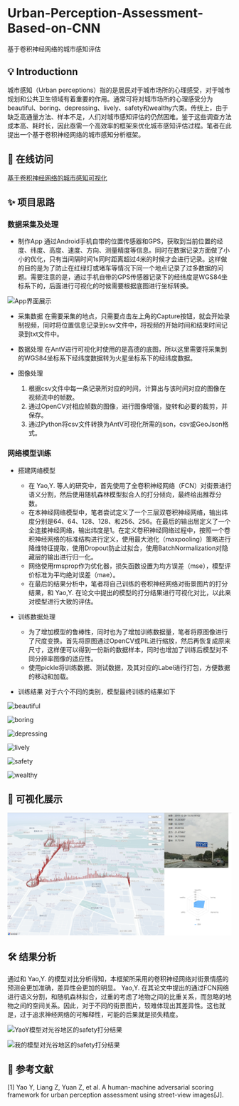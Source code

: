 # Urban-Perception-Assessment-Based-on-CNN
基于卷积神经网络的城市感知评估

## 💡 Introductionn

城市感知（Urban perceptions）指的是居民对于城市场所的心理感受，对于城市规划和公共卫生领域有着重要的作用。通常可将对城市场所的心理感受分为beautiful、boring、depressing、lively、safety和wealthy六类。传统上，由于缺乏高通量方法、样本不足，人们对城市感知评估的仍然困难。鉴于这些调查方法成本高、耗时长，因此亟需一个高效率的框架来优化城市感知评估过程。笔者在此提出一个基于卷积神经网络的城市感知分析框架。

## 🎨 在线访问

[基于卷积神经网络的城市感知可视化](http://www.urbancomp.net/2020/01/10/%e5%9f%ba%e4%ba%8e%e5%8d%b7%e7%a7%af%e7%a5%9e%e7%bb%8f%e7%bd%91%e7%bb%9c%e7%9a%84%e5%9f%8e%e5%b8%82%e6%84%9f%e7%9f%a5%e5%8f%af%e8%a7%86%e5%8c%96/)

## ✨ 项目思路

### 数据采集及处理

* 制作App
通过Android手机自带的位置传感器和GPS，获取到当前位置的经度、纬度、高度、速度、方向、测量精度等信息。同时在数据记录方面做了小小的优化，只有当间隔时间1s同时距离超过4米的时候才会进行记录。这样做的目的是为了防止在红绿灯或堵车等情况下同一个地点记录了过多数据的问题。需要注意的是，通过手机自带的GPS传感器记录下的经纬度是WGS84坐标系下的，后面进行可视化的时候需要根据底图进行坐标转换。

![App界面展示](https://cdn.jsdelivr.net/gh/ylsislove/Urban-Perception-Assessment-Based-on-CNN/App%E7%95%8C%E9%9D%A2%E5%B1%95%E7%A4%BA.jpg)

* 采集数据
在需要采集的地点，只需要点击左上角的Capture按钮，就会开始录制视频，同时将位置信息记录到csv文件中，将视频的开始时间和结束时间记录到txt文件中。

* 数据处理
在AntV进行可视化时使用的是高德的底图，所以这里需要将采集到的WGS84坐标系下经纬度数据转为火星坐标系下的经纬度数据。

* 图像处理
    1. 根据csv文件中每一条记录所对应的时间，计算出与该时间对应的图像在视频流中的帧数。
    2. 通过OpenCV对相应帧数的图像，进行图像增强，旋转和必要的裁剪，并保存。
    3. 通过Python将csv文件转换为AntV可视化所需的json，csv或GeoJson格式。

### 网络模型训练

* 搭建网络模型
    * 在 Yao,Y. 等人的研究中，首先使用了全卷积神经网络（FCN）对街景进行语义分割，然后使用随机森林模型拟合人的打分倾向，最终给出推荐分数。
    * 在本神经网络模型中，笔者尝试定义了一个三层双卷积神经网络，输出纬度分别是64、64、128、128、和256、256。在最后的输出层定义了一个全连接神经网络，输出纬度是1。在定义卷积神经网络过程中，按照一个卷积神经网络的标准结构进行定义，使用最大池化（maxpooling）策略进行降维特征提取，使用Dropout防止过拟合，使用BatchNormalization对隐藏层的输出进行归一化。
    * 网络使用rmsprop作为优化器，损失函数设置为均方误差（mse），模型评价标准为平均绝对误差（mae）。
    * 在最后的结果分析中，笔者将自己训练的卷积神经网络对街景图片的打分结果，和 Yao,Y. 在论文中提出的模型的打分结果进行可视化对比，以此来对模型进行大致的评估。

* 训练数据处理
    * 为了增加模型的鲁棒性，同时也为了增加训练数据量，笔者将原图像进行了尺度变换。首先将原图通过OpenCV或PIL进行缩放，然后再恢复成原来尺寸，这样便可以得到一份新的数据样本，同时也增加了训练后模型对不同分辨率图像的适应性。
    * 使用pickle将训练数据、测试数据，及其对应的Label进行打包，方便数据的移动和加载。

* 训练结果
对于六个不同的类别，模型最终训练的结果如下

![beautiful](https://cdn.jsdelivr.net/gh/ylsislove/Urban-Perception-Assessment-Based-on-CNN/beautiful.png)

![boring](https://cdn.jsdelivr.net/gh/ylsislove/Urban-Perception-Assessment-Based-on-CNN/boring.png)

![depressing](https://cdn.jsdelivr.net/gh/ylsislove/Urban-Perception-Assessment-Based-on-CNN/depressing.png)

![lively](https://cdn.jsdelivr.net/gh/ylsislove/Urban-Perception-Assessment-Based-on-CNN/lively.png)

![safety](https://cdn.jsdelivr.net/gh/ylsislove/Urban-Perception-Assessment-Based-on-CNN/safety.png)

![wealthy](https://cdn.jsdelivr.net/gh/ylsislove/Urban-Perception-Assessment-Based-on-CNN/wealthy.png)

## 🍱 可视化展示

![可视化展示](可视化展示.png)

## 🛠️ 结果分析
通过和 Yao,Y. 的模型对比分析得知，本框架所采用的卷积神经网络对街景情感的预测会更加准确，差异性会更加的明显。 Yao,Y. 在其论文中提出的通过FCN网络进行语义分割，和随机森林拟合，过重的考虑了地物之间的比重关系，而忽略的地物之间的空间关系。因此，对于不同的街景图片，较难体现出其差异性。这也就是，过于追求神经网络的可解释性，可能的后果就是损失精度。

![YaoY模型对光谷地区的safety打分结果](https://cdn.jsdelivr.net/gh/ylsislove/Urban-Perception-Assessment-Based-on-CNN/yaoy.jpg)

![我的模型对光谷地区的safety打分结果](https://cdn.jsdelivr.net/gh/ylsislove/Urban-Perception-Assessment-Based-on-CNN/my.png)


## 📜 参考文献
[1] Yao Y, Liang Z, Yuan Z, et al. A human-machine adversarial scoring framework for urban perception assessment using street-view images[J].